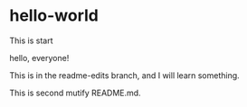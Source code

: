 # hello-world
This is start

hello, everyone!

This is in the readme-edits branch,
and I will learn something.

This is second mutify README.md.

